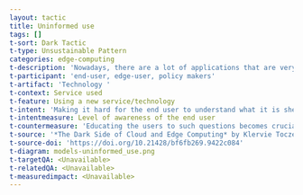 ```yaml
---
layout: tactic
title: Uninformed use
tags: []
t-sort: Dark Tactic
t-type: Unsustainable Pattern
categories: edge-computing
t-description: 'Nowadays, there are a lot of applications that are very easy to use but act to some extent as a black box for the user who has no idea about what data the application gathers about herself and/or what technology it uses. This has consequences on social sustainability: first the user may not be aware of what information is available about her or what consequences her actions may have, but also she does not feel the need to know more as it is just so easy to use. As the edge computing paradigm develops and new applications emerge, it is going to become more complicated to know what data is gathered and where it is stored.'
t-participant: 'end-user, edge-user, policy makers'
t-artifact: 'Technology '
t-context: Service used
t-feature: Using a new service/technology
t-intent: 'Making it hard for the end user to understand what it is she is using, which may lead to unwanted usage'
t-intentmeasure: Level of awareness of the end user
t-countermeasure: 'Educating the users to such questions becomes crucial in order to avoid e.g., integrity issues, and policies should evolve to better protect the end users’ interests. At the same time as edge computing applications are released, it would be interesting to assess the level of technology literacy of edge users and design appropriate education.'
t-source: '*The Dark Side of Cloud and Edge Computing* by Klervie Toczé, Maël Madon, Muriel Garcia and Patricia Lago'
t-source-doi: 'https://doi.org/10.21428/bf6fb269.9422c084'
t-diagram: models-uninformed_use.png
t-targetQA: <Unavailable>
t-relatedQA: <Unavailable>
t-measuredimpact: <Unavailable>
---
```

